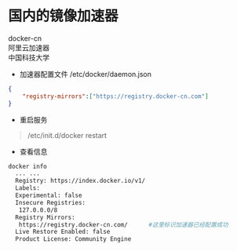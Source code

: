 # 国内的镜像加速器

docker-cn  
阿里云加速器  
中国科技大学

- 加速器配置文件    /etc/docker/daemon.json

```json
{
    "registry-mirrors":["https://registry.docker-cn.com"]
}
```

- 重启服务

> /etc/init.d/docker restart

- 查看信息

```bash
docker info
  ... ...
  Registry: https://index.docker.io/v1/
  Labels:
  Experimental: false
  Insecure Registries:
   127.0.0.0/8
  Registry Mirrors:
   https://registry.docker-cn.com/      #这里标识加速器已经配置成功
  Live Restore Enabled: false
  Product License: Community Engine
```
